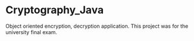 # Cryptography_Java

Object oriented encryption, decryption application. This project was for the university final exam.
